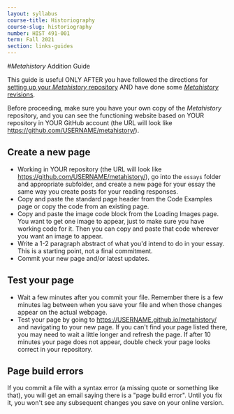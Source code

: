 ```yaml
---
layout: syllabus
course-title: Historiography
course-slug: historiography
number: HIST 491-001
term: Fall 2021
section: links-guides
---
```


#_Metahistory_ Addition Guide

This guide is useful ONLY AFTER you have followed the directions for [setting up your _Metahistory_ repository](metahistory-setup) AND have done some [_Metahistory_ revisions](metahistory-revisions).

Before proceeding, make sure you have your own copy of the _Metahistory_ repository, and you can see the functioning website based on YOUR repository in YOUR GitHub account (the URL will look like https://github.com/USERNAME/metahistory/).


## Create a new page
- Working in YOUR repository (the URL will look like https://github.com/USERNAME/metahistory/), go into the `essays` folder and appropriate subfolder, and create a new page for your essay the same way you create posts for your reading responses.
- Copy and paste the standard page header from the Code Examples page or copy the code from an existing page.
- Copy and paste the image code block from the Loading Images page. You want to get one image to appear, just to make sure you have working code for it. Then you can copy and paste that code wherever you want an image to appear.
- Write a 1-2 paragraph abstract of what you'd intend to do in your essay. This is a starting point, not a final commitment.
- Commit your new page and/or latest updates.

## Test your page
- Wait a few minutes after you commit your file. Remember there is a few minutes lag between when you save your file and when those changes appear on the actual webpage.
- Test your page by going to https://USERNAME.github.io/metahistory/ and navigating to your new page. If you can't find your page listed there, you may need to wait a little longer and refresh the page. If after 10 minutes your page does not appear, double check your page looks correct in your repository.

## Page build errors
If you commit a file with a syntax error (a missing quote or something like that), you will get an email saying there is a "page build error". Until you fix it, you won't see any subsequent changes you save on your online version.
